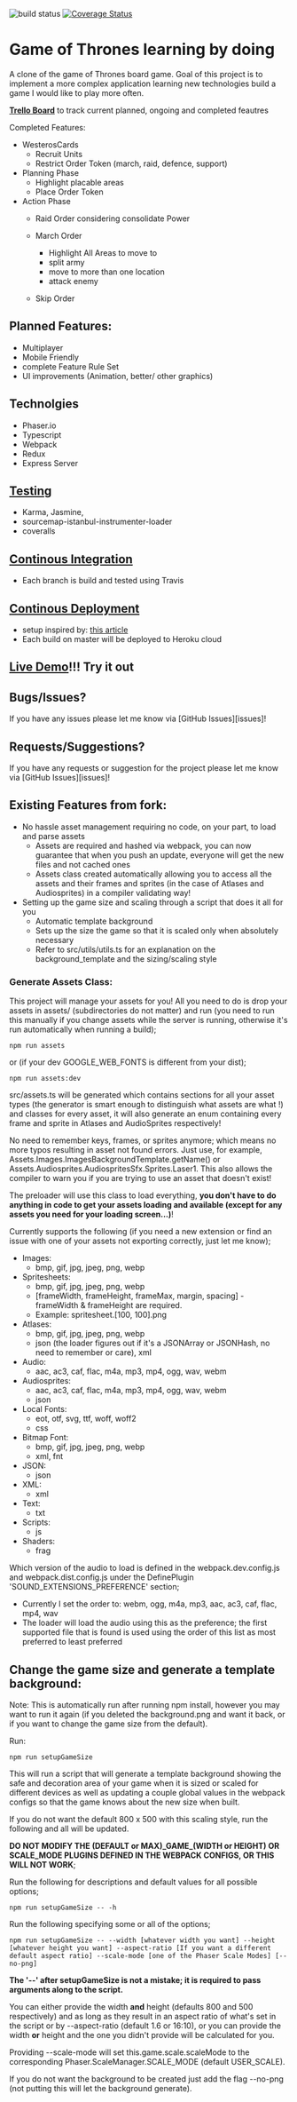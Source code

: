 ![build status](https://travis-ci.org/Tollwood/gameOfThrones.svg?branch=master)
[![Coverage Status](https://coveralls.io/repos/github/Tollwood/gameOfThrones/badge.svg?branch=master)](https://coveralls.io/github/Tollwood/gameOfThrones?branch=master)


# Game of Thrones learning by doing

A clone of the game of Thrones board game. Goal of this project is to implement a more complex application learning new technologies build a game I would like to play more often.

**[Trello Board](https://trello.com/b/IM4aFTeY/game-of-thrones)** to track current planned, ongoing and completed feautres

Completed Features:
- WesterosCards
    - Recruit Units
    - Restrict Order Token (march, raid, defence, support)
- Planning Phase
    - Highlight placable areas
    - Place Order Token
- Action Phase
    - Raid Order considering consolidate Power
    - March Order
        - Highlight All Areas to move to
        - split army
        - move to more than one location
        - attack enemy
        
    - Skip Order
   
   

Planned Features:
-
- Multiplayer
- Mobile Friendly
- complete Feature Rule Set
- UI improvements (Animation, better/ other graphics)

Technolgies
-
- Phaser.io
- Typescript
- Webpack
- Redux
- Express Server


[Testing](https://coveralls.io/github/Tollwood/gameOfThrones)
-
- Karma, Jasmine, 
- sourcemap-istanbul-instrumenter-loader
- coveralls

[Continous Integration](https://travis-ci.org/Tollwood/gameOfThrones)
-
- Each branch is build and tested using Travis

[Continous Deployment](https://dashboard.heroku.com/apps/got-tollwood)
-
- setup inspired by: [this article ](https://codeforgeek.com/2017/03/deploy-awesome-angular-app-heroku/)
- Each build on master will be deployed to Heroku cloud

[Live Demo](https://got-tollwood.herokuapp.com/)!!! Try it out
-

## Bugs/Issues?

If you have any issues please let me know via [GitHub Issues][issues]!

## Requests/Suggestions?

If you have any requests or suggestion for the project please let me know via [GitHub Issues][issues]!



## Existing Features from fork:
- No hassle asset management requiring no code, on your part, to load and parse assets
  - Assets are required and hashed via webpack, you can now guarantee that when you push an update, everyone will get the new files and not cached ones
  - Assets class created automatically allowing you to access all the assets and their frames and sprites (in the case of Atlases and Audiosprites) in a compiler validating way!
- Setting up the game size and scaling through a script that does it all for you
  - Automatic template background
  - Sets up the size the game so that it is scaled only when absolutely necessary 
  - Refer to src/utils/utils.ts for an explanation on the background_template and the sizing/scaling style

### Generate Assets Class:

This project will manage your assets for you! All you need to do is drop your assets in assets/ (subdirectories do not matter) and run (you need to run this manually if you change assets while the server is running, otherwise it's run automatically when running a build);

```npm run assets```

or (if your dev GOOGLE_WEB_FONTS is different from your dist);

```npm run assets:dev```

src/assets.ts will be generated which contains sections for all your asset types (the generator is smart enough to distinguish what assets are what !) and classes for every asset, it will also generate an enum containing every frame and sprite in Atlases and AudioSprites respectively! 

No need to remember keys, frames, or sprites anymore; which means no more typos resulting in asset not found errors. Just use, for example, Assets.Images.ImagesBackgroundTemplate.getName() or Assets.Audiosprites.AudiospritesSfx.Sprites.Laser1. This also allows the compiler to warn you if you are trying to use an asset that doesn't exist!

The preloader will use this class to load everything, **you don't have to do anything in code to get your assets loading and available (except for any assets you need for your loading screen...)**!

Currently supports the following (if you need a new extension or find an issue with one of your assets not exporting correctly, just let me know);

- Images:
  - bmp, gif, jpg, jpeg, png, webp
- Spritesheets:
  - bmp, gif, jpg, jpeg, png, webp
  - \[frameWidth, frameHeight, frameMax, margin, spacing\] - frameWidth & frameHeight are required.
  - Example: spritesheet.\[100, 100\].png
- Atlases:
  - bmp, gif, jpg, jpeg, png, webp
  - json (the loader figures out if it's a JSONArray or JSONHash, no need to remember or care), xml
- Audio:
  - aac, ac3, caf, flac, m4a, mp3, mp4, ogg, wav, webm
- Audiosprites:
  - aac, ac3, caf, flac, m4a, mp3, mp4, ogg, wav, webm
  - json
- Local Fonts:
  - eot, otf, svg, ttf, woff, woff2
  - css
- Bitmap Font:
  - bmp, gif, jpg, jpeg, png, webp
  - xml, fnt
- JSON:
  - json
- XML:
  - xml
- Text:
  - txt
- Scripts:
  - js
- Shaders:
  - frag
  
Which version of the audio to load is defined in the webpack.dev.config.js and webpack.dist.config.js under the DefinePlugin 'SOUND_EXTENSIONS_PREFERENCE' section;
- Currently I set the order to: webm, ogg, m4a, mp3, aac, ac3, caf, flac, mp4, wav
- The loader will load the audio using this as the preference; the first supported file that is found is used using the order of this list as most preferred to least preferred

## Change the game size and generate a template background:

Note: This is automatically run after running npm install, however you may want to run it again (if you deleted the background.png and want it back, or if you want to change the game size from the default).

Run:

```npm run setupGameSize```

This will run a script that will generate a template background showing the safe and decoration area of your game when it is sized or scaled for different devices as well as updating a couple global values in the webpack configs so that the game knows about the new size when built.

If you do not want the default 800 x 500 with this scaling style, run the following and all will be updated.

**DO NOT MODIFY THE (DEFAULT or MAX)\_GAME\_(WIDTH or HEIGHT) OR SCALE_MODE PLUGINS DEFINED IN THE WEBPACK CONFIGS, OR THIS WILL NOT WORK**;

Run the following for descriptions and default values for all possible options;

```npm run setupGameSize -- -h```

Run the following specifying some or all of the options;

```npm run setupGameSize -- --width [whatever width you want] --height [whatever height you want] --aspect-ratio [If you want a different default aspect ratio] --scale-mode [one of the Phaser Scale Modes] [--no-png]```

**The '--' after setupGameSize is not a mistake; it is required to pass arguments along to the script.**

You can either provide the width **and** height (defaults 800 and 500 respectively) and as long as they result in an aspect ratio of what's set in the script or by --aspect-ratio (default 1.6 or 16:10), or you can provide the width **or** height and the one you didn't provide will be calculated for you. 

Providing --scale-mode will set this.game.scale.scaleMode to the corresponding Phaser.ScaleManager.SCALE_MODE (default USER_SCALE).

If you do not want the background to be created just add the flag --no-png (not putting this will let the background generate).
